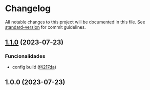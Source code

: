 # Changelog

All notable changes to this project will be documented in this file. See [standard-version](https://github.com/conventional-changelog/standard-version) for commit guidelines.

## [1.1.0](https://github.com/FabianaTavares/flexbox-home-instagram/compare/v1.0.0...v1.1.0) (2023-07-23)


### Funcionalidades

* config build ([f4217da](https://github.com/FabianaTavares/flexbox-home-instagram/commit/f4217dac3e6972cdf8d50c53b1eee9089ce87af9))

## 1.0.0 (2023-07-23)
